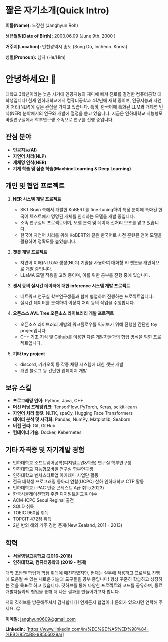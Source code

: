 

<!--
**janghyunroh/janghyunroh** is a ✨ _special_ ✨ repository because its `README.md` (this file) appears on your GitHub profile.

Here are some ideas to get you started:

- 🔭 I’m currently working on ...
- 🌱 I’m currently learning ...
- 👯 I’m looking to collaborate on ...
- 🤔 I’m looking for help with ...
- 💬 Ask me about ...
- 📫 How to reach me: ...
- 😄 Pronouns: ...
- ⚡ Fun fact: ...
-->

# 짧은 자기소개(Quick Intro)
**이름(Name):** 노장현 (Janghyun Roh)

**생년월일(Date of Birth):** 2000.06.09 (June 9th. 2000 )

**거주지(Location):** 인천광역시 송도 (Song Do, Incheon. Korea)

**성별(Pronoun):** 남자 (He/Him)

# 안녕하세요! 👋

대학교 3학년이라는 늦은 시기에 인공지능의 재미에 빠져 진로를 결정한 컴퓨터공학 대학생입니다! 
현재 인하대학교에서 컴퓨터공학과 4학년에 재학 중이며, 인공지능과 자연어 처리(NLP)에 깊은 관심을 가지고 있습니다. 특히, 한국어에 특화된 LLM과 개체명 인식(NER) 분야에서의 연구와 개발에 열정을 쏟고 있습니다.
지금은 인하대학교 지능형모바일연구실에서 학부연구생 소속으로 연구를 진행 중입니다.

## 관심 분야
- **인공지능(AI)**
- **자연어 처리(NLP)**
- **개체명 인식(NER)**
- **기계 학습 및 심층 학습(Machine Learning & Deep Learning)**

## 개인 및 협업 프로젝트
1. **NER 시스템 개발 프로젝트**
   - SKT Brain 측에서 개발한 KoBERT를 fine-tuning하여 특정 분야에 특화된 한국어 텍스트에서 명명된 개체를 인식하는 모델을 개발 중입니다.
   - 소속 연구실의 프로젝트이며, 모델 분석 및 데이터 전처리 보조를 맡고 있습니다. 
   - 한국어 자연어 처리를 위해 KoBERT와 같은 한국어로 사전 훈련된 언어 모델을 활용하여 정확도를 높였습니다.

2. **챗봇 개발 프로젝트**
   - 자연어 이해(NLU)와 생성(NLG) 기술을 사용하여 대화형 AI 챗봇을 개인적으로 개발 중입니다.
   - LLaMA 모델 적용을 고려 중이며, 이를 위한 공부를 진행 중에 있습니다. 
  
3. **센서 등의 실시간 데이터에 대한 inference 시스템 개발 프로젝트** 
   - 네트워크 연구실 학부연구생들과 함께 협업하여 진행하는 프로젝트입니다.
   - 실시간 데이터를 분석하여 이상치 처리 등의 작업을 수행합니다.
  
4. **오픈소스 AVL Tree 오픈소스 라이브러리 개발 프로젝트**
   - 오픈소스 라이브러리 개발의 워크플로우를 익혀보기 위해 진행한 간단한 toy projec입니다.
   - C++ 기초 지식 및 Github를 이용한 다른 개발자들과의 협업 방식을 익힌 프로젝트입니다.
  
5. **기타 toy project**
   - discord, 카카오톡 등 각종 채팅 시스템에 대한 챗봇 개발
   - 개인 블로그 등 간단한 웹페이지 개발

## 보유 스킬
- **프로그래밍 언어:** Python, Java, C++
- **머신 러닝 프레임워크:** TensorFlow, PyTorch, Keras, scikit-learn
- **자연어 처리 툴킷:** NLTK, spaCy, Hugging Face Transformers
- **데이터 분석 및 시각화:** Pandas, NumPy, Matplotlib, Seaborn
- **버전 관리:** Git, GitHub
- **컨테이너 기술:** Docker, Kebernetes

## 기타 자격증 및 자기계발 경험
 - 인하대학교 소프트웨어공학(디지털트윈&학습) 연구실 학부연구생
 - 인하대학교 지능형모바일 연구실 학부연구생
 - 인하대학교 벤처스타트업 아카데미 사업단 활동
 - 전국 대학생 프로그래밍 동아리 연합(UCPC) 산하 인하대학교 CTP 활동 
 - 인하대학교 i-PAC 인증 콘테스트 A급 취득(2023)
 - 한국시뮬레이션학회 주관 디지털트윈교육 이수
 - ACM-ICPC Seoul Reginal 출전
 - SQLD 취득
 - TOEIC 960점 취득
 - TOPCIT 472점 취득
 - 2년 반의 해외 거주 경험 존재(New Zealand, 2011 - 2013)

## 학력
- **서울영일고등학교 (2016-2018)**
- **인하대학교, 컴퓨터공학과 (2019 - 현재)**

대학 초반엔 학업과 학점 취득에 매진하였지만, 현재는 실무에 적용하고 프로젝트 진행에 도움될 수 있는 새로운 기술과 도구들을 공부 중입니다!
항상 꾸준히 학습하고 성장하는 것을 목표로 하고 있습니다. 깃허브를 통해 다양한 프로젝트와 코드를 공유하며, 동료 개발자들과의 협업을 통해 더 나은 결과를 만들어가고자 합니다.

저의 깃허브를 방문해주셔서 감사합니다! 언제든지 협업이나 문의가 있으시면 연락해 주세요. 😊

**이메일:** janghyun0609@gmail.com

**LinkedIn:** [https://www.linkedin.com/in/%EC%9E%A5%ED%98%84-%EB%85%B8-98505029a/]

